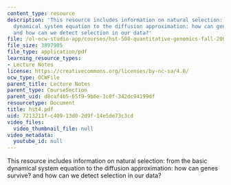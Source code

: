 ```yaml
---
content_type: resource
description: 'This resource includes information on natural selection: from the basic
  dynamical system equation to the diffusion approximation: how can genes survive?
  and how can we detect selection in our data?'
file: /ol-ocw-studio-app/courses/hst-508-quantitative-genomics-fall-2005/7213211fc40913d02d9f14e5de73c3cd_hst4.pdf
file_size: 3897985
file_type: application/pdf
learning_resource_types:
- Lecture Notes
license: https://creativecommons.org/licenses/by-nc-sa/4.0/
ocw_type: OCWFile
parent_title: Lecture Notes
parent_type: CourseSection
parent_uid: d8caf4b5-65f9-9b6e-1c0f-342dc94199df
resourcetype: Document
title: hst4.pdf
uid: 7213211f-c409-13d0-2d9f-14e5de73c3cd
video_files:
  video_thumbnail_file: null
video_metadata:
  youtube_id: null
---
```

This resource includes information on natural selection: from the basic dynamical system equation to the diffusion approximation: how can genes survive? and how can we detect selection in our data?